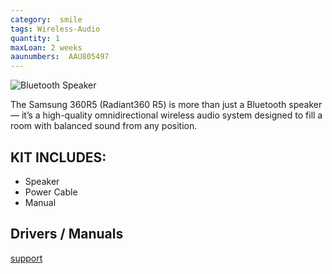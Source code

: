 ```yaml
---
category:  smile
tags: Wireless-Audio
quantity: 1
maxLoan: 2 weeks
aaunumbers:  AAU805497
---
```

![Bluetooth Speaker](https://m.media-amazon.com/images/I/41A0v5Mp84L.jpg_BO30,255,255,255_UF900,850_SR1910,1000,0,C_QL100_.jpg)

The Samsung 360R5 (Radiant360 R5) is more than just a Bluetooth speaker — it’s a high-quality omnidirectional wireless audio system designed to fill a room with balanced sound from any position.
## KIT INCLUDES:
-  Speaker
- Power Cable
- Manual

## Drivers / Manuals
[support](https://www.samsung.com/dk/support/model/WAM5500/XE/)



